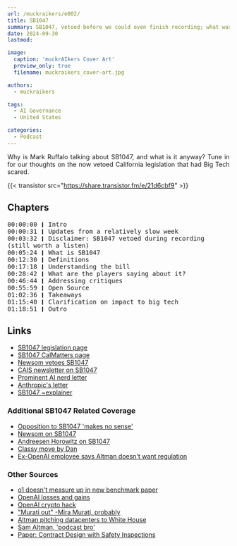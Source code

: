 ```yaml
---
url: /muckraikers/e002/
title: SB1047
summary: SB1047, vetoed before we could even finish recording; what was it about and how'd we get here?
date: 2024-09-30
lastmod: 

image:
  caption: 'muckrAIkers Cover Art'
  preview_only: true
  filename: muckraikers_cover-art.jpg

authors:
  - muckraikers

tags:
  - AI Governance
  - United States

categories: 
  - Podcast
---
```


<div style="text-align: justify">
Why is Mark Ruffalo talking about SB1047, and what is it anyway? Tune in for our thoughts on the now vetoed California legislation that had Big Tech scared.

{{< transistor src="https://share.transistor.fm/e/21d6cbf9" >}}
</div>

## Chapters

<div style="text-align: left; font-family:monospace;">
00:00:00 ❙ Intro<br>
00:00:31 ❙ Updates from a relatively slow week<br>
00:03:32 ❙ Disclaimer: SB1047 vetoed during recording (still worth a listen)<br>
00:05:24 ❙ What is SB1047<br>
00:12:30 ❙ Definitions<br>
00:17:18 ❙ Understanding the bill<br>
00:28:42 ❙ What are the players saying about it?<br>
00:46:44 ❙ Addressing critiques<br>
00:55:59 ❙ Open Source<br>
01:02:36 ❙ Takeaways<br>
01:15:40 ❙ Clarification on impact to big tech<br>
01:18:51 ❙ Outro
</div>

## Links
- [SB1047 legislation page](https://legiscan.com/CA/text/SB1047/2023)
- [SB1047 CalMatters page](https://digitaldemocracy.calmatters.org/bills/ca_202320240sb1047)
- [Newsom vetoes SB1047](https://calmatters.org/economy/2024/09/california-artificial-intelligence-bill-veto/)
- [CAIS newsletter on SB1047](https://newsletter.safe.ai/p/aisn-40-california-ai-legislation)
- [Prominent AI nerd letter](https://safesecureai.org/experts)
- [Anthropic's letter](https://cdn.sanity.io/files/4zrzovbb/website/6a3b14a98a781a6b69b9a3c5b65da26a44ecddc6.pdf)
- [SB1047 ~explainer](https://thezvi.substack.com/p/guide-to-sb-1047)

### Additional SB1047 Related Coverage
- [Opposition to SB1047 'makes no sense'](https://techcrunch.com/2024/08/21/openais-opposition-to-californias-ai-law-makes-no-sense-says-state-senator/)
- [Newsom on SB1047](https://techcrunch.com/2024/09/17/governor-newsom-on-california-ai-bill-sb-1047-i-cant-solve-for-everything/)
- [Andreesen Horowitz on SB1047](https://a16z.com/sb-1047-what-you-need-to-know-with-anjney-midha/)
- [Classy move by Dan](https://x.com/DanHendrycks/status/1816523907777888563)
- [Ex-OpenAI employee says Altman doesn't want regulation](https://www.windowscentral.com/software-apps/ex-openai-researchers-claim-sam-altmans-public-support-for-ai-regulation-is-a-facade-when-actual-regulation-is-on-the-table-he-opposes-it)


### Other Sources
- [o1 doesn't measure up in new benchmark paper](https://x.com/shishirpatil_/status/1837205152132153803)
- [OpenAI losses and gains](https://www.cnbc.com/2024/09/27/openai-sees-5-billion-loss-this-year-on-3point7-billion-in-revenue.html?__source=threads%7Cmain)
- [OpenAI crypto hack](https://www.engadget.com/social-media/openais-x-account-was-hacked-to-promote-a-crypto-scam-130020696.html?guccounter=1)
- ["Murati out" -Mira Murati, probably](https://x.com/miramurati/status/1839025700009030027)
- [Altman pitching datacenters to White House](https://www.bloomberg.com/news/articles/2024-09-24/openai-pitched-white-house-on-unprecedented-data-center-buildout)
- [Sam Altman, 'podcast bro'](https://www.tomshardware.com/tech-industry/tsmc-execs-allegedly-dismissed-openai-ceo-sam-altman-as-podcasting-bro)
- [Paper: Contract Design with Safety Inspections](https://arxiv.org/abs/2311.02537)
